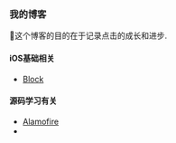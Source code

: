 ### 我的博客

🌺这个博客的目的在于记录点击的成长和进步.



#### iOS基础相关

* [Block](https://github.com/Junne/Junne-Blog/blob/master/Articles/Block.md)



#### 源码学习有关

* [Alamofire](https://github.com/Alamofire/Alamofire)
* ​

